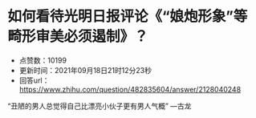 # 如何看待光明日报评论《“娘炮形象”等畸形审美必须遏制》？
- 点赞数：10199
- 更新时间：2021年09月18日21时12分23秒
- 回答url：https://www.zhihu.com/question/482835604/answer/2128040248
<body>
 <p data-pid="DbJ_Y2ie">“丑陋的男人总觉得自己比漂亮小伙子更有男人气概” —古龙</p>
 <p></p>
</body>